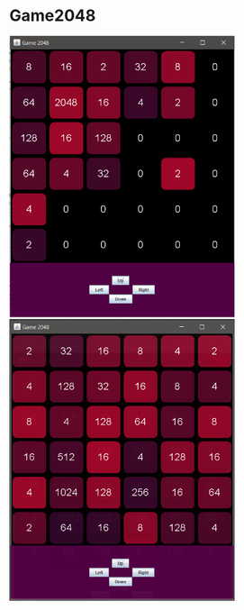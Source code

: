# Game2048
<img src="2048.PNG" width="400" height="500"> <img src="array out of bound.PNG " width="400" height="500">
